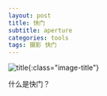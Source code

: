 ```yaml
---
layout: post
title: 快门
subtitle: aperture
categories: tools 
tags: 摄影 快门
---
```


![title](https://image.sideproject.cn/titlex/titlex_118.jpg){:class="image-title"}

什么是快门？


